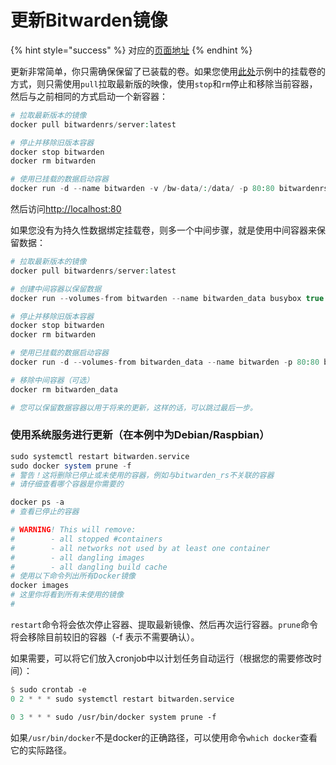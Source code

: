 # 更新Bitwarden镜像

{% hint style="success" %}
对应的[页面地址](https://github.com/dani-garcia/bitwarden_rs/wiki/Updating-the-bitwarden-image)
{% endhint %}

更新非常简单，你只需确保保留了已装载的卷。如果您使用[此处](starting-a-container.md)示例中的挂载卷的方式，则只需使用`pull`拉取最新版的映像，使用`stop`和`rm`停止和移除当前容器，然后与之前相同的方式启动一个新容器：

```php
# 拉取最新版本的镜像
docker pull bitwardenrs/server:latest

# 停止并移除旧版本容器
docker stop bitwarden
docker rm bitwarden

# 使用已挂载的数据启动容器
docker run -d --name bitwarden -v /bw-data/:/data/ -p 80:80 bitwardenrs/server:latest
```

然后访问[http://localhost:80](http://localhost/)

如果您没有为持久性数据绑定挂载卷，则多一个中间步骤，就是使用中间容器来保留数据：

```php
# 拉取最新版本的镜像
docker pull bitwardenrs/server:latest

# 创建中间容器以保留数据
docker run --volumes-from bitwarden --name bitwarden_data busybox true

# 停止并移除旧版本容器
docker stop bitwarden
docker rm bitwarden

# 使用已挂载的数据启动容器
docker run -d --volumes-from bitwarden_data --name bitwarden -p 80:80 bitwardenrs/server:latest

# 移除中间容器（可选）
docker rm bitwarden_data

# 您可以保留数据容器以用于将来的更新，这样的话，可以跳过最后一步。
```

### 使用系统服务进行更新（在本例中为Debian/Raspbian）

```php
sudo systemctl restart bitwarden.service
sudo docker system prune -f
# 警告！这将删除已停止或未使用的容器，例如与bitwarden_rs不关联的容器
# 请仔细查看哪个容器是你需要的

docker ps -a
# 查看已停止的容器

# WARNING! This will remove:
#        - all stopped #containers
#        - all networks not used by at least one container
#        - all dangling images
#        - all dangling build cache
# 使用以下命令列出所有Docker镜像
docker images
# 这里你将看到所有未使用的镜像
#
```

`restart`命令将会依次停止容器、提取最新镜像、然后再次运行容器。`prune`命令将会移除目前较旧的容器（-f 表示不需要确认）。

如果需要，可以将它们放入cronjob中以计划任务自动运行（根据您的需要修改时间）：

```scheme
$ sudo crontab -e
0 2 * * * sudo systemctl restart bitwarden.service

0 3 * * * sudo /usr/bin/docker system prune -f
```

如果`/usr/bin/docker`不是docker的正确路径，可以使用命令`which docker`查看它的实际路径。

